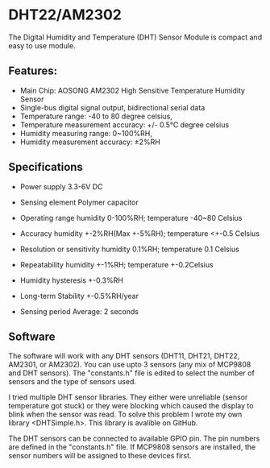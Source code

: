 # DHT22/AM2302

The Digital Humidity and Temperature (DHT)  Sensor Module is compact and easy to use module.  

## Features:

- Main Chip: AOSONG AM2302 High Sensitive Temperature Humidity Sensor
- Single-bus digital signal output, bidirectional serial data
- Temperature range: -40 to 80 degree celsius, 
- Temperature measurement accuracy: +/- 0.5℃ degree celsius
- Humidity measuring range: 0~100%RH, 
- Humidity measurement accuracy: ±2%RH

## Specifications

- Power supply 3.3-6V DC

- Sensing element Polymer capacitor

- Operating range humidity 0-100%RH; temperature -40~80 Celsius

- Accuracy humidity +-2%RH(Max +-5%RH); temperature <+-0.5 Celsius

- Resolution or sensitivity humidity 0.1%RH; temperature 0.1 Celsius

- Repeatability humidity +-1%RH; temperature +-0.2Celsius

- Humidity hysteresis +-0.3%RH

- Long-term Stability +-0.5%RH/year

- Sensing period Average: 2 seconds

## Software

The software will work with any DHT sensors (DHT11, DHT21, DHT22, AM2301, or AM2302). You can use upto 3 sensors (any mix of MCP9808 and DHT sensors). The "constants.h" file is edited to select the number of sensors and the type of sensors used.

I tried multiple DHT sensor libraries.  They either were unreliable (sensor temperature got stuck) or they were blocking which caused the display to blink when the sensor was read.  To solve this problem I wrote my own library <DHTSimple.h>.  This library is avalible on GitHub.

The DHT sensors can be connected to available GPIO pin.  The pin numbers are defined in the "constants.h" file.  If MCP9808 sensors are installed, the sensor numbers will be assigned to these devices first.
